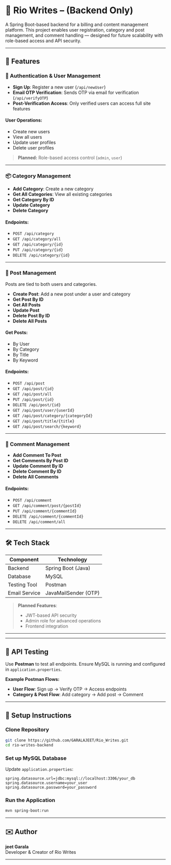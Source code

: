 # 📄 Rio Writes – (Backend Only)

A Spring Boot-based backend for a billing and content management platform. This project enables user registration, category and post management, and comment handling — designed for future scalability with role-based access and API security.

---

## 🚀 Features

### 🔐 Authentication & User Management
- **Sign Up**: Register a new user (`/api/newUser`)
- **Email OTP Verification**: Sends OTP via email for verification (`/api/verifyOTP`)
- **Post-Verification Access**: Only verified users can access full site features

#### User Operations:
- Create new users
- View all users
- Update user profiles
- Delete user profiles

> **Planned:** Role-based access control (`admin`, `user`)

---

### 📦 Category Management
- **Add Category**: Create a new category
- **Get All Categories**: View all existing categories
- **Get Category By ID**
- **Update Category**
- **Delete Category**

#### Endpoints:
- `POST /api/category`
- `GET /api/category/all`
- `GET /api/category/{id}`
- `PUT /api/category/{id}`
- `DELETE /api/category/{id}`

---

### 📝 Post Management

Posts are tied to both users and categories.

- **Create Post**: Add a new post under a user and category
- **Get Post By ID**
- **Get All Posts**
- **Update Post**
- **Delete Post By ID**
- **Delete All Posts**

#### Get Posts:
- By User
- By Category
- By Title
- By Keyword

#### Endpoints:
- `POST /api/post`
- `GET /api/post/{id}`
- `GET /api/post/all`
- `PUT /api/post/{id}`
- `DELETE /api/post/{id}`
- `GET /api/post/user/{userId}`
- `GET /api/post/category/{categoryId}`
- `GET /api/post/title/{title}`
- `GET /api/post/search/{keyword}`

---

### 💬 Comment Management
- **Add Comment To Post**
- **Get Comments By Post ID**
- **Update Comment By ID**
- **Delete Comment By ID**
- **Delete All Comments**

#### Endpoints:
- `POST /api/comment`
- `GET /api/comment/post/{postId}`
- `PUT /api/comment/{commentId}`
- `DELETE /api/comment/{commentId}`
- `DELETE /api/comment/all`

---

## 🛠️ Tech Stack

| Component       | Technology       |
|----------------|------------------|
| Backend         | Spring Boot (Java) |
| Database        | MySQL             |
| Testing Tool    | Postman           |
| Email Service   | JavaMailSender (OTP) |

> **Planned Features**:
> - JWT-based API security
> - Admin role for advanced operations
> - Frontend integration

---



---

## 🧪 API Testing

Use **Postman** to test all endpoints. Ensure MySQL is running and configured in `application.properties`.

**Example Postman Flows:**
- **User Flow**: Sign up → Verify OTP → Access endpoints
- **Category & Post Flow**: Add category → Add post → Comment

---

## 📌 Setup Instructions

### Clone Repository
```bash
git clone https://github.com/GARALAJEET/Rio_Writes.git
cd rio-writes-backend
```

### Set up MySQL Database

Update `application.properties`:

```properties
spring.datasource.url=jdbc:mysql://localhost:3306/your_db
spring.datasource.username=your_user
spring.datasource.password=your_password
```

### Run the Application

```bash
mvn spring-boot:run
```

---

## ✉️ Author

**jeet Garala**  
Developer & Creator of Rio Writes

---
